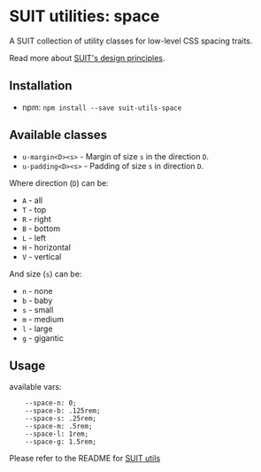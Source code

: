 # SUIT utilities: space

A SUIT collection of utility classes for low-level CSS spacing traits.

Read more about [SUIT's design principles](https://github.com/necolas/suit/).

## Installation

* npm: `npm install --save suit-utils-space`

## Available classes

* `u-margin<D><s>` - Margin of size `s` in the direction `D`.
* `u-padding<D><s>` - Padding of size `s` in direction `D`.

Where direction (`D`) can be:

* `A` - all
* `T` - top
* `R` - right
* `B` - bottom
* `L` - left
* `H` - horizontal
* `V` - vertical

And size (`s`) can be:

* `n` - none
* `b` - baby
* `s` - small
* `m` - medium
* `l` - large
* `g` - gigantic

## Usage

available vars:

```
	--space-n: 0;
	--space-b: .125rem;
	--space-s: .25rem;
	--space-m: .5rem;
	--space-l: 1rem;
	--space-g: 1.5rem;
```
Please refer to the README for [SUIT utils](https://github.com/necolas/suit-utils/)
